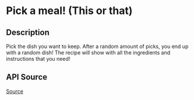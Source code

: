 # Pick a meal! (This or that)

## Description
Pick the dish you want to keep. After a random amount of picks, you end up with a random dish!
The recipe will show with all the ingredients and instructions that you need!

## API Source
[Source](https://www.themealdb.com/)




